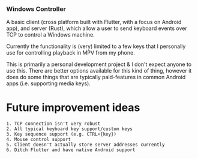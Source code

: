 ### Windows Controller

A basic client (cross platform built with Flutter, with a focus on Android app), and server (Rust), which allow a user to send keyboard events over TCP to control a Windows machine.

Currently the functionality is (very) limited to a few keys that I personally use for controlling playback in MPV from my phone.

This is primarily a personal development project & I don't expect anyone to use this. There are better options available for this kind of thing, however it does do some things that are typically paid-features in common Android apps (i.e. supporting media keys).

# Future improvement ideas

    1. TCP connection isn't very robust
    2. All typical keyboard key support/custom keys
    3. Key sequence support (e.g. CTRL+{key})
    4. Mouse control support
	5. Client doesn't actually store server addresses currently
    6. Ditch Flutter and have native Android support

